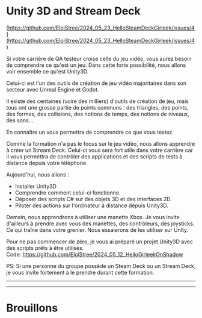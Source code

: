 # Unity 3D and Stream Deck

[https://github.com/EloiStree/2024_05_23_HelloSteamDeckGirleek/issues/4](https://github.com/EloiStree/2024_05_23_HelloSteamDeckGirleek/issues/4)

Si votre carrière de QA testeur croise celle du jeu vidéo, vous aurez besoin de comprendre ce qu'est un jeu. Dans cette forte possibilité, nous allons voir ensemble ce qu'est Unity3D.

Celui-ci est l'un des outils de création de jeu vidéo majoritaires dans son secteur avec Unreal Engine et Godot.

Il existe des centaines (voire des milliers) d'outils de création de jeu, mais tous ont une grosse partie de points communs : des triangles, des points, des formes, des collisions, des notions de temps, des notions de niveaux, des sons...

En connaître un vous permettra de comprendre ce que vous testez.

Comme la formation n'a pas le focus sur le jeu vidéo, nous allons apprendre à créer un Stream Deck. Celui-ci vous sera fort utile dans votre carrière car il vous permettra de contrôler des applications et des scripts de tests à distance depuis votre téléphone.

Aujourd'hui, nous allons :
- Installer Unity3D
- Comprendre comment celui-ci fonctionne.
- Déposer des scripts C# sur des objets 3D et des interfaces 2D.
- Piloter des actions sur l'ordinateur à distance depuis Unity3D.

Demain, nous apprendrons à utiliser une manette Xbox. Je vous invite d'ailleurs à prendre avec vous des manettes, des contrôleurs, des joysticks. Ce qui traîne dans votre grenier. Nous essaierons de les utiliser sur Unity.


Pour ne pas commencer de zéro, je vous ai préparé un projet Unity3D avec des scripts prêts à être utilisés.  
Code: https://github.com/EloiStree/2024_05_12_HelloGirleekOnShadow

PS: Si une personne du groupe possède un Steam Deck ou un Stream Deck, je vous invite fortement à le prendre durant cette formation.

---------------


---------------

# Brouillons
